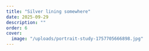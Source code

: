```yaml
---
title: "Silver lining somewhere"
date: 2025-09-29
description: ""
order: 6
cover:
  image: "/uploads/portrait-study-1757705666898.jpg"
---
```



